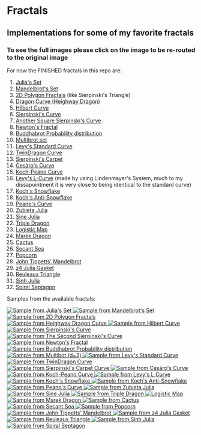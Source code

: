 # Fractals

## Implementations for some of my favorite fractals

### To see the full images please click on the image to be re-routed to the original image

For now the FINISHED fractals in this repo are:

1. <a href="#1">Julia's Set</a>
2. <a href="#2">Mandelbrot's Set</a>
3. <a href="#3">2D Polygon Fractals</a> (like Sierpinski's Triangle)
4. <a href="#4">Dragon Curve (Heighway Dragon)</a>
5. <a href="#5">Hilbert Curve</a>
6. <a href="#6">Sierpinski's Curve</a>
7. <a href="#7">Another Square Sierpinski's Curve</a>
8. <a href="#8">Newton's Fractal</a>
9. <a href="#9">Buddhabrot Probability distribution</a>
10. <a href="#10">Multibrot set</a>
11. <a href="#11">Levy's Standard Curve</a>
12. <a href="#12">TwinDragon Curve</a>
13. <a href="#13">Sierpinski's Carpet</a>
14. <a href="#14">Cesàro's Curve</a>
15. <a href="#15">Koch-Peano Curve</a>
16. <a href="#16">Levy's L-Curve</a> (made by using Lindenmayer's System, much to my dissapointment it is very close to being identical to the standard curve)
17. <a href="#17">Koch's Snowflake</a>
18. <a href="#18">Koch's Anti-Snowflake</a>
19. <a href="#19">Peano's Curve</a>
20. <a href="#20">Zubieta Julia</a>
21. <a href="#21">Sine Julia</a>
22. <a href="#22">Triple Dragon</a>
23. <a href="#23">Logistic Map</a> 
24. <a href="#24">Marek Dragon</a> 
25. <a href="#25">Cactus</a> 
26. <a href="#26">Secant Sea</a> 
27. <a href="#27">Popcorn</a> 
28. <a href="#28">John Tippetts' Mandelbrot</a>
29. <a href="#29">z4 Julia Gasket</a> 
30. <a href="#30">Reuleaux Triangle</a> 
31. <a href="#31">Sinh Julia</a> 
32. <a href="#32">Spiral Septagon</a> 

Samples from the available fractals:

<a id="1" href = "https://github.com/Ahmed-5/fractals/blob/main/images/julia.png">
    <img alt="Sample from Julia's Set" src="https://github.com/Ahmed-5/fractals/blob/main/sample_images/julia.jpeg">
</a>

<a id="2" href = "https://github.com/Ahmed-5/fractals/blob/main/images/mandelbrot.png">
    <img alt="Sample from Mandelbrot's Set" src="https://github.com/Ahmed-5/fractals/blob/main/sample_images/mandelbrot.jpeg">
</a>

<a id="3" href = "https://github.com/Ahmed-5/fractals/blob/main/images/sierpinski_triangle.png">
    <img alt="Sample from 2D Polygon Fractals" src="https://github.com/Ahmed-5/fractals/blob/main/sample_images/sierpinski_triangle.jpeg">
</a>

<a id="4" href = "https://github.com/Ahmed-5/fractals/blob/main/images/dragon_curve.png">
    <img alt="Sample from Heighway Dragon Curve" src="https://github.com/Ahmed-5/fractals/blob/main/sample_images/dragon_curve.jpeg">
</a>

<a id="5" href = "https://github.com/Ahmed-5/fractals/blob/main/images/hilbert_curve.png">
    <img alt="Sample from Hilbert Curve" src="https://github.com/Ahmed-5/fractals/blob/main/sample_images/hilbert_curve.jpeg">
</a>

<a id="6" href = "https://github.com/Ahmed-5/fractals/blob/main/images/sierpinski_curve.png">
    <img alt="Sample from Sierpinski's Curve" src="https://github.com/Ahmed-5/fractals/blob/main/sample_images/sierpinski_curve.jpeg">
</a>

<a  id="7" href = "https://github.com/Ahmed-5/fractals/blob/main/images/another_sierpinski_curve.png">
    <img alt="Sample from The Second Sierpinski's Curve" src="https://github.com/Ahmed-5/fractals/blob/main/sample_images/another_sierpinski_curve.jpeg">
</a>

<a id="8" href = "https://github.com/Ahmed-5/fractals/blob/main/images/newton_fractal.png">
    <img alt="Sample from Newton's Fractal" src="https://github.com/Ahmed-5/fractals/blob/main/sample_images/newton_fractal.jpeg">
</a>

<a id="9" href = "https://github.com/Ahmed-5/fractals/blob/main/images/buddhabrot.png">
    <img alt="Sample from Buddhabrot Probability distribution" src="https://github.com/Ahmed-5/fractals/blob/main/sample_images/buddhabrot.jpeg">
</a>

<a id="10" href = "https://github.com/Ahmed-5/fractals/blob/main/images/tribrot.png">
    <img alt="Sample from Multibot (d=3)" src="https://github.com/Ahmed-5/fractals/blob/main/sample_images/tribrot.jpeg">
</a>

<a id="11" href = "https://github.com/Ahmed-5/fractals/blob/main/images/levy_standard_curve.png">
    <img alt="Sample from Levy's Standard Curve" src="https://github.com/Ahmed-5/fractals/blob/main/sample_images/levy_standard_curve.jpeg">
</a>

<a id="12" href = "https://github.com/Ahmed-5/fractals/blob/main/images/twindragon_curve.png">
    <img alt="Sample from TwinDragon Curve" src="https://github.com/Ahmed-5/fractals/blob/main/sample_images/twindragon_curve.jpeg">
</a>

<a id="13" href = "https://github.com/Ahmed-5/fractals/blob/main/images/sierpinski_carpet.png">
    <img alt="Sample from Sierpinski's Carpet Curve" src="https://github.com/Ahmed-5/fractals/blob/main/sample_images/sierpinski_carpet.jpeg">
</a>

<a id="14" href = "https://github.com/Ahmed-5/fractals/blob/main/images/cesaro_curve.png">
    <img alt="Sample from Cesàro's Curve" src="https://github.com/Ahmed-5/fractals/blob/main/sample_images/cesaro_curve.jpeg">
</a>

<a id="15" href = "https://github.com/Ahmed-5/fractals/blob/main/images/koch_peano_curve.png">
    <img alt="Sample from Koch-Peano Curve" src="https://github.com/Ahmed-5/fractals/blob/main/sample_images/koch_peano_curve.jpeg">
</a>

<a id="16" href = "https://github.com/Ahmed-5/fractals/blob/main/images/levy_L_curve.png">
    <img alt="Sample from Levy's L Curve" src="https://github.com/Ahmed-5/fractals/blob/main/sample_images/levy_L_curve.jpeg">
</a>

<a id="17" href = "https://github.com/Ahmed-5/fractals/blob/main/images/koch_snowflake.png">
    <img alt="Sample from Koch's Snowflake" src="https://github.com/Ahmed-5/fractals/blob/main/sample_images/koch_snowflake.jpeg">
</a>

<a id="18" href = "https://github.com/Ahmed-5/fractals/blob/main/images/koch_antisnowflake.png">
    <img alt="Sample from Koch's Anti-Snowflake" src="https://github.com/Ahmed-5/fractals/blob/main/sample_images/koch_antisnowflake.jpeg">
</a>

<a id="19" href = "https://github.com/Ahmed-5/fractals/blob/main/images/peano_curve.png">
    <img alt="Sample from Peano's Curve" src="https://github.com/Ahmed-5/fractals/blob/main/sample_images/peano_curve.jpeg">
</a>

<a id="20" href = "https://github.com/Ahmed-5/fractals/blob/main/images/zubieta_julia.png">
    <img alt="Sample from Zubieta Julia" src="https://github.com/Ahmed-5/fractals/blob/main/sample_images/zubieta_julia.jpeg">
</a>

<a id="21" href = "https://github.com/Ahmed-5/fractals/blob/main/images/sin_julia.png">
    <img alt="Sample from Sine Julia" src="https://github.com/Ahmed-5/fractals/blob/main/sample_images/sin_julia.jpeg">
</a>

<a id="22" href = "https://github.com/Ahmed-5/fractals/blob/main/images/triple_dragon.png">
    <img alt="Sample from Triple Dragon" src="https://github.com/Ahmed-5/fractals/blob/main/sample_images/triple_dragon.jpeg">
</a>

<a id="23" href = "https://github.com/Ahmed-5/fractals/blob/main/images/logistic_map.png">
    <img alt="Logistic Map" src="https://github.com/Ahmed-5/fractals/blob/main/sample_images/logistic_map.jpeg">
</a>

<a id="24" href = "https://github.com/Ahmed-5/fractals/blob/main/images/marek_dragon.png">
    <img alt="Sample from Marek Dragon" src="https://github.com/Ahmed-5/fractals/blob/main/sample_images/marek_dragon.jpeg">
</a>

<a id="25" href = "https://github.com/Ahmed-5/fractals/blob/main/images/cactus.png">
    <img alt="Sample from Cactus" src="https://github.com/Ahmed-5/fractals/blob/main/sample_images/cactus.jpeg">
</a>

<a id="26" href = "https://github.com/Ahmed-5/fractals/blob/main/images/secant_sea.png">
    <img alt="Sample from Secant Sea" src="https://github.com/Ahmed-5/fractals/blob/main/sample_images/secant_sea.jpeg">
</a>

<a id="27" href = "https://github.com/Ahmed-5/fractals/blob/main/images/popcorn.png">
    <img alt="Sample from Popcorn" src="https://github.com/Ahmed-5/fractals/blob/main/sample_images/popcorn.jpeg">
</a>

<a id="28" href = "https://github.com/Ahmed-5/fractals/blob/main/images/tippetts_mandelbrot.png">
    <img alt="Sample from John Tippetts' Mandelbrot" src="https://github.com/Ahmed-5/fractals/blob/main/sample_images/tippetts_mandelbrot.jpeg">
</a>

<a id="29" href = "https://github.com/Ahmed-5/fractals/blob/main/images/z4_gasket.png">
    <img alt="Sample from z4 Julia Gasket" src="https://github.com/Ahmed-5/fractals/blob/main/sample_images/z4_gasket.jpeg">
</a>

<a id="30" href = "https://github.com/Ahmed-5/fractals/blob/main/images/reuleaux_triangle.png">
    <img alt="Sample from Reuleaux Triangle" src="https://github.com/Ahmed-5/fractals/blob/main/sample_images/reuleaux_triangle.jpeg">
</a>

<a id="31" href = "https://github.com/Ahmed-5/fractals/blob/main/images/sinh_julia.png">
    <img alt="Sample from Sinh Julia" src="https://github.com/Ahmed-5/fractals/blob/main/sample_images/sinh_julia.jpeg">
</a>

<a id="31" href = "https://github.com/Ahmed-5/fractals/blob/main/images/spiral_septagon.png">
    <img alt="Sample from Spiral Septagon" src="https://github.com/Ahmed-5/fractals/blob/main/sample_images/spiral_septagon.jpeg">
</a>